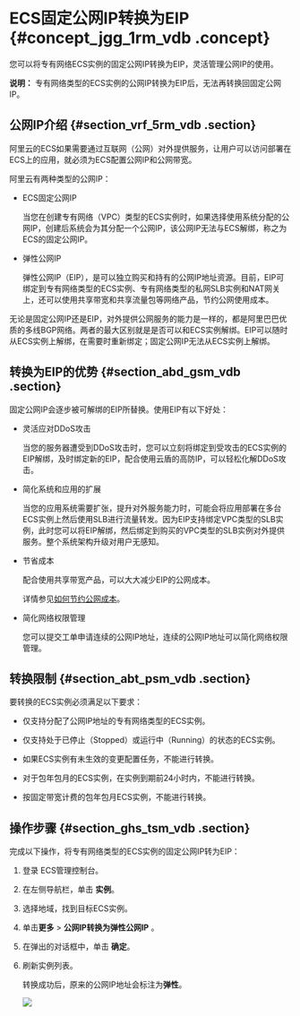 # ECS固定公网IP转换为EIP {#concept_jgg_1rm_vdb .concept}

您可以将专有网络ECS实例的固定公网IP转换为EIP，灵活管理公网IP的使用。

**说明：** 专有网络类型的ECS实例的公网IP转换为EIP后，无法再转换回固定公网IP。

## 公网IP介绍 {#section_vrf_5rm_vdb .section}

阿里云的ECS如果需要通过互联网（公网）对外提供服务，让用户可以访问部署在ECS上的应用，就必须为ECS配置公网IP和公网带宽。

阿里云有两种类型的公网IP：

-   ECS固定公网IP

    当您在创建专有网络（VPC）类型的ECS实例时，如果选择使用系统分配的公网IP，创建后系统会为其分配一个公网IP，该公网IP无法与ECS解绑，称之为ECS的固定公网IP。

-   弹性公网IP

    弹性公网IP（EIP），是可以独立购买和持有的公网IP地址资源。目前，EIP可绑定到专有网络类型的ECS实例、专有网络类型的私网SLB实例和NAT网关上，还可以使用共享带宽和共享流量包等网络产品，节约公网使用成本。


无论是固定公网IP还是EIP，对外提供公网服务的能力是一样的，都是阿里巴巴优质的多线BGP网络。两者的最大区别就是是否可以和ECS实例解绑。EIP可以随时从ECS实例上解绑，在需要时重新绑定；固定公网IP无法从ECS实例上解绑。

## 转换为EIP的优势 {#section_abd_gsm_vdb .section}

固定公网IP会逐步被可解绑的EIP所替换。使用EIP有以下好处：

-   灵活应对DDoS攻击

    当您的服务器遭受到DDoS攻击时，您可以立刻将绑定到受攻击的ECS实例的EIP解绑，及时绑定新的EIP，配合使用云盾的高防IP，可以轻松化解DDoS攻击。

-   简化系统和应用的扩展

    当您的应用系统需要扩张，提升对外服务能力时，可能会将应用部署在多台ECS实例上然后使用SLB进行流量转发。因为EIP支持绑定VPC类型的SLB实例，此时您可以将EIP解绑，然后绑定到购买的VPC类型的SLB实例对外提供服务。整个系统架构升级对用户无感知。

-   节省成本

    配合使用共享带宽产品，可以大大减少EIP的公网成本。

    详情参见[如何节约公网成本](https://help.aliyun.com/document_detail/67459.html)。

-   简化网络权限管理

    您可以提交工单申请连续的公网IP地址，连续的公网IP地址可以简化网络权限管理。


## 转换限制 {#section_abt_psm_vdb .section}

要转换的ECS实例必须满足以下要求：

-   仅支持分配了公网IP地址的专有网络类型的ECS实例。

-   仅支持处于已停止（Stopped）或运行中（Running）的状态的ECS实例。

-   如果ECS实例有未生效的变更配置任务，不能进行转换。

-   对于包年包月的ECS实例，在实例到期前24小时内，不能进行转换。

-   按固定带宽计费的包年包月ECS实例，不能进行转换。


## 操作步骤 {#section_ghs_tsm_vdb .section}

完成以下操作，将专有网络类型的ECS实例的固定公网IP转为EIP：

1.  登录 ECS管理控制台。
2.  在左侧导航栏，单击 **实例**。
3.  选择地域，找到目标ECS实例。
4.  单击**更多** \> **公网IP转换为弹性公网IP** 。
5.  在弹出的对话框中，单击 **确定**。
6.  刷新实例列表。

    转换成功后，原来的公网IP地址会标注为**弹性**。

    ![](http://static-aliyun-doc.oss-cn-hangzhou.aliyuncs.com/assets/img/12809/15350956062253_zh-CN.png)


